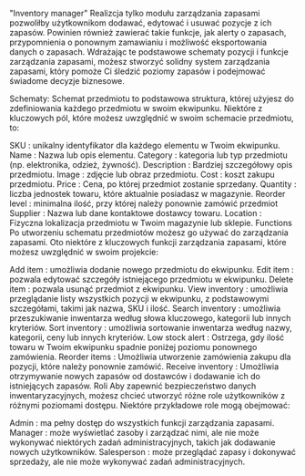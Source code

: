 "Inventory manager"
Realizcja tylko modułu zarządzania zapasami pozwoliłby użytkownikom dodawać, edytować i usuwać pozycje z ich zapasów. Powinien również zawierać takie funkcje, jak alerty o zapasach, przypomnienia o ponownym zamawianiu i możliwość eksportowania danych o zapasach.
Wdrażając te podstawowe schematy pozycji i funkcje zarządzania zapasami, możesz stworzyć solidny system zarządzania zapasami, który pomoże Ci śledzić poziomy zapasów i podejmować świadome decyzje biznesowe.

Schematy: Schemat przedmiotu to podstawowa struktura, której użyjesz do zdefiniowania każdego przedmiotu w swoim ekwipunku. Niektóre z kluczowych pól, które możesz uwzględnić w swoim schemacie przedmiotu, to:

SKU : unikalny identyfikator dla każdego elementu w Twoim ekwipunku.
Name : Nazwa lub opis elementu.
Category : kategoria lub typ przedmiotu (np. elektronika, odzież, żywność).
Description : Bardziej szczegółowy opis przedmiotu.
Image : zdjęcie lub obraz przedmiotu.
Cost : koszt zakupu przedmiotu.
Price : Cena, po której przedmiot zostanie sprzedany.
Quantity : liczba jednostek towaru, które aktualnie posiadasz w magazynie.
Reorder level : minimalna ilość, przy której należy ponownie zamówić przedmiot
Supplier : Nazwa lub dane kontaktowe dostawcy towaru.
Location : Fizyczna lokalizacja przedmiotu w Twoim magazynie lub sklepie.
Functions Po utworzeniu schematu przedmiotów możesz go używać do zarządzania zapasami. Oto niektóre z kluczowych funkcji zarządzania zapasami, które możesz uwzględnić w swoim projekcie:

Add item : umożliwia dodanie nowego przedmiotu do ekwipunku.
Edit item : pozwala edytować szczegóły istniejącego przedmiotu w ekwipunku.
Delete item : pozwala usunąć przedmiot z ekwipunku.
View inventory : umożliwia przeglądanie listy wszystkich pozycji w ekwipunku, z podstawowymi szczegółami, takimi jak nazwa, SKU i ilość.
Search inventory : umożliwia przeszukiwanie inwentarza według słowa kluczowego, kategorii lub innych kryteriów.
Sort inventory : umożliwia sortowanie inwentarza według nazwy, kategorii, ceny lub innych kryteriów.
Low stock alert : Ostrzega, gdy ilość towaru w Twoim ekwipunku spadnie poniżej poziomu ponownego zamówienia.
Reorder items : Umożliwia utworzenie zamówienia zakupu dla pozycji, które należy ponownie zamówić.
Receive inventory : Umożliwia otrzymywanie nowych zapasów od dostawców i dodawanie ich do istniejących zapasów.
Roli Aby zapewnić bezpieczeństwo danych inwentaryzacyjnych, możesz chcieć utworzyć różne role użytkowników z różnymi poziomami dostępu. Niektóre przykładowe role mogą obejmować:

Admin : ma pełny dostęp do wszystkich funkcji zarządzania zapasami.
Manager : może wyświetlać zasoby i zarządzać nimi, ale nie może wykonywać niektórych zadań administracyjnych, takich jak dodawanie nowych użytkowników.
Salesperson : może przeglądać zapasy i dokonywać sprzedaży, ale nie może wykonywać zadań administracyjnych.
